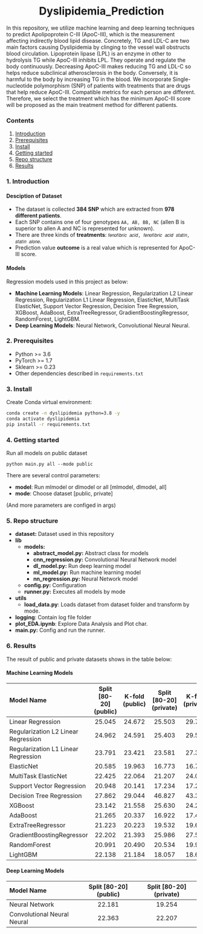 <div align="center"> 

# Dyslipidemia_Prediction 
</div>

In this repository, we utilize machine learning and deep learning techniques to predict Apolipoprotein C-III (ApoC-III), which is the measurement affecting indirectly blood lipid disease. Concretely, TG and LDL-C are two main factors causing Dyslipidemia by clinging to the vessel wall obstructs blood circulation. Lipoprotein lipase (LPL) is an enzyme in other to hydrolysis TG while ApoC-III inhibits LPL. They operate and regulate the body continuously. Decreasing ApoC-III makes reducing TG and LDL-C so helps reduce subclinical atherosclerosis in the body. Conversely, it is harmful to the body by increasing TG in the blood. We incorporate Single-nucleotide polymorphism (SNP) of patients with treatments that are drugs that help reduce ApoC-III. Compatible metrics for each person are different. Therefore, we select the treatment which has the minimum ApoC-III score will be proposed as the main treatment method for different patients.

### Contents
1. [Introduction](#1-introduction)
2. [Prerequisites](#2-prerequisites)
3. [Install](#3-install)
4. [Getting started](#4-getting-started)
5. [Repo structure](#5-repo-structure)
6. [Results](#6-results) 

### 1. Introduction
#### Desciption of Dataset
- The dataset is collected **384 SNP** which are extracted from **978 different patients**. 
- Each SNP contains one of four genotypes `AA, AB, BB, NC` (allen B is superior to allen A and NC is represented for unknown).
- There are three kinds of **treatments**: `𝑓𝑒𝑛𝑜𝑓𝑖𝑏𝑟𝑖𝑐 𝑎𝑐𝑖𝑑, 𝑓𝑒𝑛𝑜𝑓𝑖𝑏𝑟𝑖𝑐 𝑎𝑐𝑖𝑑 𝑠𝑡𝑎𝑡𝑖𝑛, 𝑠𝑡𝑎𝑡𝑖𝑛 𝑎𝑙𝑜𝑛𝑒`.
- Prediction value **outcome** is a real value which is represented for ApoC-III score.


#### Models
Regression models used in this project as below:
- **Machine Learning Models**: Linear Regression, Regularization L2 Linear Regression, Regularization L1 Linear Regression, ElasticNet, MultiTask ElasticNet, Support Vector Regression, Decision Tree Regression, XGBoost, AdaBoost, ExtraTreeRegressor, GradientBoostingRegressor, RandomForest, LightGBM.
- **Deep Learning Models**: Neural Network, Convolutional Neural Neural.


### 2. Prerequisites
- Python >= 3.6
- PyTorch >= 1.7
- Sklearn >= 0.23
- Other dependencies described in `requirements.txt`


### 3. Install
Create Conda virtual environment:

```bash
conda create -n dyslipidemia python=3.8 -y
conda activate dyslipidemia
pip install -r requirements.txt
```

### 4. Getting started
Run all models on public dataset
```
python main.py all --mode public
```
There are several control parameters: 
- **model**: Run mlmodel or dlmodel or all [mlmodel, dlmodel, all]
- **mode**: Choose dataset [public, private]

(And more parameters are configed in args)

### 5. Repo structure
- **dataset:** Dataset used in this repository
- **lib**
   - **models:**
      - **abstract_model.py:** Abstract class for models
      - **cnn_regression.py:** Convolutional Neural Network model
      - **dl_model.py:** Run deep learning model
      - **ml_model.py:** Run machine learning model
      - **nn_regression.py:** Neural Network model
  - **config.py:** Configuration
  - **runner.py:** Executes all models by mode
- **utils**
  - **load_data.py**: Loads dataset from dataset folder and transform by mode.
- **logging**: Contain log file folder
- **plot_EDA.ipynb**: Explore Data Analysis and Plot char. 
- **main.py:** Config and run the runner. 


### 6. Results 
The result of public and private datasets shows in the table below:

#### Machine Learning Models
|             Model Name              |       Split [80-20] (public)    | K-fold (public) |       Split [80-20] (private)    | K-fold (private) |
|                :---                 |              :---:              |      :---:      |               :---:              |      :---:       |
| Linear Regression                   | 25.045 | 24.672 | 25.503 | 29.723 |
| Regularization L2 Linear Regression | 24.962 | 24.591 | 25.403 | 29.552 |
| Regularization L1 Linear Regression | 23.791 | 23.421 | 23.581 | 27.320 |
| ElasticNet                          | 20.585 | 19.963 | 16.773 | 16.748 |
| MultiTask ElasticNet                | 22.425 | 22.064 | 21.207 | 24.094 |
| Support Vector Regression           | 20.948 | 20.141 | 17.234 | 17.208 |
| Decision Tree Regression            | 27.862 | 29.044 | 46.827 | 43.348 |
| XGBoost                             | 23.142 | 21.558 | 25.630 | 24.260 |
| AdaBoost                            | 21.265 | 20.337 | 16.922 | 17.409 |
| ExtraTreeRegressor                  | 21.223 | 20.223 | 19.532 | 19.603 |
| GradientBoostingRegressor           | 22.202 | 21.393 | 25.986 | 27.510 |
| RandomForest                        | 20.991 | 20.490 | 20.534 | 19.927 |
| LightGBM                            | 22.138 | 21.184 | 18.057 | 18.676 |

#### Deep Learning Models
|             Model Name              |       Split [80-20] (public)    |       Split [80-20] (private)    |
|                :---                 |              :---:              |               :---:              |
| Neural Network                      | 22.181 | 19.254 |  
| Convolutional Neural Neural         | 22.363 | 22.207 |
